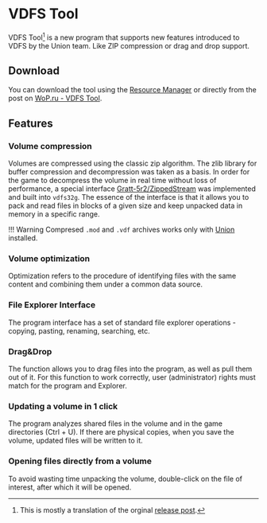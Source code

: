# VDFS Tool

VDFS Tool[^1] is a new program that supports new features introduced to VDFS by the Union team. Like ZIP compression or drag and drop support.

## Download

You can download the tool using the [Resource Manager](https://worldofplayers.ru/threads/41415/) or directly from the post on [WoP.ru - VDFS Tool](https://worldofplayers.ru/threads/42314/).

## Features

### Volume compression
Volumes are compressed using the classic zip algorithm. The zlib library for buffer compression and decompression was taken as a basis. In order for the game to decompress the volume in real time without loss of performance, a special interface [Gratt-5r2/ZippedStream](https://github.com/Gratt-5r2/ZippedStream) was implemented and built into `vdfs32g`. The essence of the interface is that it allows you to pack and read files in blocks of a given size and keep unpacked data in memory in a specific range.

!!! Warning
    Compresed `.mod` and `.vdf` archives works only with [Union](../../union/index.md) installed.

### Volume optimization
Optimization refers to the procedure of identifying files with the same content and combining them under a common data source.

### File Explorer Interface
The program interface has a set of standard file explorer operations - copying, pasting, renaming, searching, etc.

### Drag&Drop
The function allows you to drag files into the program, as well as pull them out of it. For this function to work correctly, user (administrator) rights must match for the program and Explorer.

### Updating a volume in 1 click
The program analyzes shared files in the volume and in the game directories (Ctrl + U). If there are physical copies, when you save the volume, updated files will be written to it.

### Opening files directly from a volume
To avoid wasting time unpacking the volume, double-click on the file of interest, after which it will be opened.

[^1]: This is mostly a translation of the orginal [release post](https://worldofplayers.ru/threads/42314/).